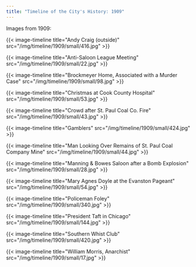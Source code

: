 ```yaml
---
title: "Timeline of the City's History: 1909"
---
```

Images from 1909:

{{< image-timeline title="Andy Craig (outside)" src="/img/timeline/1909/small/416.jpg" >}}

{{< image-timeline title="Anti-Saloon League Meeting" src="/img/timeline/1909/small/22.jpg" >}}

{{< image-timeline title="Brockmeyer Home, Associated with a Murder Case" src="/img/timeline/1909/small/98.jpg" >}}

{{< image-timeline title="Christmas at Cook County Hospital" src="/img/timeline/1909/small/53.jpg" >}}

{{< image-timeline title="Crowd after St. Paul Coal Co. Fire" src="/img/timeline/1909/small/43.jpg" >}}

{{< image-timeline title="Gamblers" src="/img/timeline/1909/small/424.jpg" >}}

{{< image-timeline title="Man Looking Over Remains of St. Paul Coal Company Mine" src="/img/timeline/1909/small/44.jpg" >}}

{{< image-timeline title="Manning & Bowes Saloon after a Bomb Explosion" src="/img/timeline/1909/small/28.jpg" >}}

{{< image-timeline title="Mary Agnes Doyle at the Evanston Pageant" src="/img/timeline/1909/small/54.jpg" >}}

{{< image-timeline title="Policeman Foley" src="/img/timeline/1909/small/340.jpg" >}}

{{< image-timeline title="President Taft in Chicago" src="/img/timeline/1909/small/144.jpg" >}}

{{< image-timeline title="Southern Whist Club" src="/img/timeline/1909/small/420.jpg" >}}

{{< image-timeline title="William Morris, Anarchist" src="/img/timeline/1909/small/17.jpg" >}}

